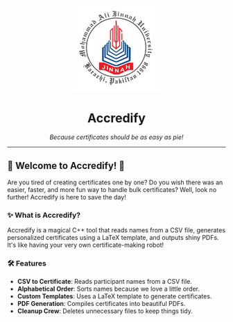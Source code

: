 <p align="center">
  <img src="icon.png" alt="Accredify Logo" width="200">
</p>

<h1 align="center">Accredify</h1>

<p align="center">
  <em>Because certificates should be as easy as pie!</em>
</p>

---

## 🎉 Welcome to Accredify! 🎉

Are you tired of creating certificates one by one? Do you wish there was an easier, faster, and more fun way to handle bulk certificates? Well, look no further! Accredify is here to save the day!

### ✨ What is Accredify?

Accredify is a magical C++ tool that reads names from a CSV file, generates personalized certificates using a LaTeX template, and outputs shiny PDFs. It's like having your very own certificate-making robot!

### 🛠 Features

- **CSV to Certificate**: Reads participant names from a CSV file.
- **Alphabetical Order**: Sorts names because we love a little order.
- **Custom Templates**: Uses a LaTeX template to generate certificates.
- **PDF Generation**: Compiles certificates into beautiful PDFs.
- **Cleanup Crew**: Deletes unnecessary files to keep things tidy.
